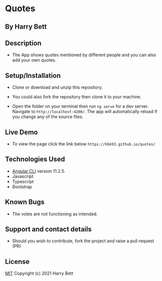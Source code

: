 # Quotes

## By **Harry Bett**

## Description
* The App shows quotes mentioned by different people and you can also add your own quotes.

## Setup/Installation 
* Clone or download and unzip this repository.

* You could also fork the repository then clone it to your machine.

* Open the folder on your terminal then run `ng serve` for a dev server. Navigate to `http://localhost:4200/`. The app will automatically reload if you change any of the source files.

## Live Demo
* To view the page click the link below
`https://hbk93.github.io/quotes/`


## Technologies Used
* [Angular CLI](https://github.com/angular/angular-cli) version 11.2.5.
* Javascript
* Typescript
* Bootstrap

## Known Bugs
* The votes are not functioning as intended.

## Support and contact details
* Should you wish to contribute, fork the project and raise a pull request (PR)

## License
[MIT](https://choosealicense.com/licenses/mit/)
Copyright (c) 2021 Harry Bett
